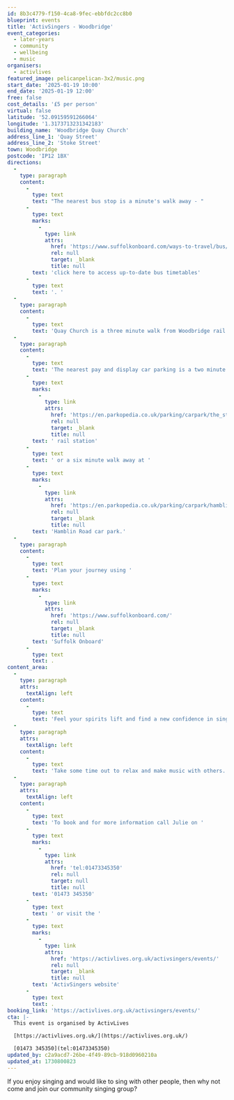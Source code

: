 ```yaml
---
id: 8b3c4779-f150-4ca8-9fec-ebbfdc2cc8b0
blueprint: events
title: 'ActivSingers - Woodbridge'
event_categories:
  - later-years
  - community
  - wellbeing
  - music
organisers:
  - activlives
featured_image: pelicanpelican-3x2/music.png
start_date: '2025-01-19 10:00'
end_date: '2025-01-19 12:00'
free: false
cost_details: '£5 per person'
virtual: false
latitude: '52.09159591266064'
longitude: '1.3173713231342183'
building_name: 'Woodbridge Quay Church'
address_line_1: 'Quay Street'
address_line_2: 'Stoke Street'
town: Woodbridge
postcode: 'IP12 1BX'
directions:
  -
    type: paragraph
    content:
      -
        type: text
        text: "The nearest bus stop is a minute's walk away - "
      -
        type: text
        marks:
          -
            type: link
            attrs:
              href: 'https://www.suffolkonboard.com/ways-to-travel/bus/'
              rel: null
              target: _blank
              title: null
        text: 'click here to access up-to-date bus timetables'
      -
        type: text
        text: '. '
  -
    type: paragraph
    content:
      -
        type: text
        text: 'Quay Church is a three minute walk from Woodbridge rail station. '
  -
    type: paragraph
    content:
      -
        type: text
        text: 'The nearest pay and display car parking is a two minute walk from Quay Church at the'
      -
        type: text
        marks:
          -
            type: link
            attrs:
              href: 'https://en.parkopedia.co.uk/parking/carpark/the_station/ip12/woodbridge/?arriving=202404081500&leaving=202404081700'
              rel: null
              target: _blank
              title: null
        text: ' rail station'
      -
        type: text
        text: ' or a six minute walk away at '
      -
        type: text
        marks:
          -
            type: link
            attrs:
              href: 'https://en.parkopedia.co.uk/parking/carpark/hamblin_road_1/ip12/woodbridge/?arriving=202404081500&leaving=202404081700'
              rel: null
              target: _blank
              title: null
        text: 'Hamblin Road car park.'
  -
    type: paragraph
    content:
      -
        type: text
        text: 'Plan your journey using '
      -
        type: text
        marks:
          -
            type: link
            attrs:
              href: 'https://www.suffolkonboard.com/'
              rel: null
              target: _blank
              title: null
        text: 'Suffolk Onboard'
      -
        type: text
        text: .
content_area:
  -
    type: paragraph
    attrs:
      textAlign: left
    content:
      -
        type: text
        text: 'Feel your spirits lift and find a new confidence in singing! Learn some new songs – Learn harmonies to songs you know Improve your breathing, your circulation AND have some fun! '
  -
    type: paragraph
    attrs:
      textAlign: left
    content:
      -
        type: text
        text: 'Take some time out to relax and make music with others.'
  -
    type: paragraph
    attrs:
      textAlign: left
    content:
      -
        type: text
        text: 'To book and for more information call Julie on '
      -
        type: text
        marks:
          -
            type: link
            attrs:
              href: 'tel:01473345350'
              rel: null
              target: null
              title: null
        text: '01473 345350'
      -
        type: text
        text: ' or visit the '
      -
        type: text
        marks:
          -
            type: link
            attrs:
              href: 'https://activlives.org.uk/activsingers/events/'
              rel: null
              target: _blank
              title: null
        text: 'ActivSingers website'
      -
        type: text
        text: .
booking_link: 'https://activlives.org.uk/activsingers/events/'
cta: |-
  This event is organised by ActivLives

  [https://activlives.org.uk/](https://activlives.org.uk/)

  [01473 345350](tel:01473345350)
updated_by: c2a9acd7-26be-4f49-89cb-918d0960210a
updated_at: 1730800823
---
```

If you enjoy singing and would like to sing with other people, then why not come and join our community singing group?